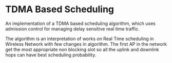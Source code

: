 # TDMA Based Scheduling 

An implementation of a TDMA based scheduling algorithm, which uses admission 
control for managing delay sensitive real time traffic. 

The algorithm is an interpretation of works on Real Time scheduling in Wireless Network
with few changes in algorithm. The first AP in the network get the most appropriate non blocking slot 
so all the uplink and downlink hops can have best scheduling probability. 


